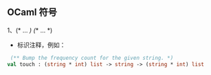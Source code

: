 
## OCaml 符号

1、(* ... *) (** ... *)

 - 标识注释，例如：
 
```ocaml
 (** Bump the frequency count for the given string. *)
val touch : (string * int) list -> string -> (string * int) list
```
